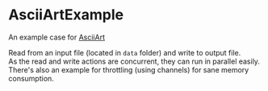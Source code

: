 # AsciiArtExample

An example case for [AsciiArt](https://github.com/roymiloh/AsciiArt) 

Read from an input file (located in `data` folder) and write to output file.<br />
As the read and write actions are concurrent, they can run in parallel easily.<br />
There's also an example for throttling (using channels) for sane memory consumption. 
